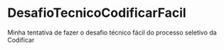# DesafioTecnicoCodificarFacil
Minha tentativa de fazer o desafio técnico fácil do processo seletivo da Codificar
